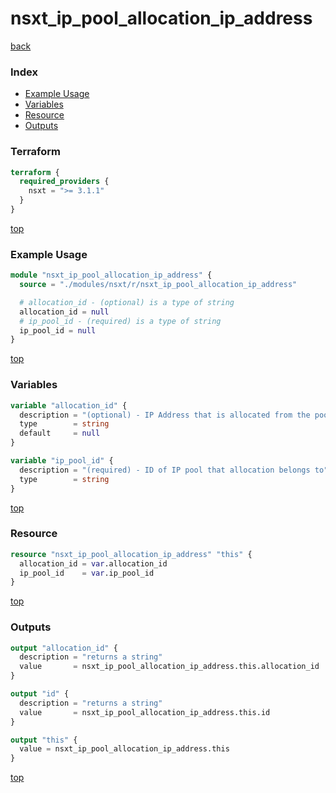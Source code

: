 # nsxt_ip_pool_allocation_ip_address

[back](../nsxt.md)

### Index

- [Example Usage](#example-usage)
- [Variables](#variables)
- [Resource](#resource)
- [Outputs](#outputs)

### Terraform

```terraform
terraform {
  required_providers {
    nsxt = ">= 3.1.1"
  }
}
```

[top](#index)

### Example Usage

```terraform
module "nsxt_ip_pool_allocation_ip_address" {
  source = "./modules/nsxt/r/nsxt_ip_pool_allocation_ip_address"

  # allocation_id - (optional) is a type of string
  allocation_id = null
  # ip_pool_id - (required) is a type of string
  ip_pool_id = null
}
```

[top](#index)

### Variables

```terraform
variable "allocation_id" {
  description = "(optional) - IP Address that is allocated from the pool"
  type        = string
  default     = null
}

variable "ip_pool_id" {
  description = "(required) - ID of IP pool that allocation belongs to"
  type        = string
}
```

[top](#index)

### Resource

```terraform
resource "nsxt_ip_pool_allocation_ip_address" "this" {
  allocation_id = var.allocation_id
  ip_pool_id    = var.ip_pool_id
}
```

[top](#index)

### Outputs

```terraform
output "allocation_id" {
  description = "returns a string"
  value       = nsxt_ip_pool_allocation_ip_address.this.allocation_id
}

output "id" {
  description = "returns a string"
  value       = nsxt_ip_pool_allocation_ip_address.this.id
}

output "this" {
  value = nsxt_ip_pool_allocation_ip_address.this
}
```

[top](#index)